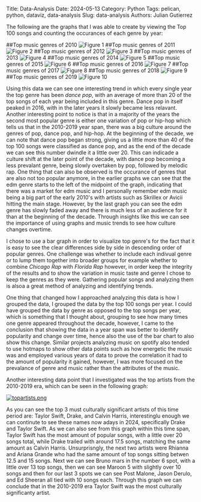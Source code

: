 Title: Data-Analysis
Date: 2024-05-13
Category: Python
Tags: pelican, python, dataviz, data-analysis
Slug: data-analysis
Authors: Julian Gutierrez

The following are the graphs that I was able to create by viewing the Top 100 songs and counting the occurances of each genre by year:

##Top music genres of 2010
![Figure 1]({static}/images/Figure_1.png)
##Top music genres of 2011
![Figure 2]({static}/images/Figure_2.png)
##Top music genres of 2012
![Figure 3]({static}/images/Figure_3.png)
##Top music  genres of 2013
![Figure 4]({static}/images/Figure_4.png)
##Top music genres of 2014
![Figure 5]({static}/images/Figure_5.png)
##Top music genres of 2015
![Figure 6]({static}/images/Figure_6.png)
##Top music genres of 2016
![Figure 7]({static}/images/Figure_7.png)
##Top music  genres of 2017
![Figure 8]({static}/images/Figure_8.png)
##Top music genres of 2018
![Figure 9]({static}/images/Figure_9.png)
##Top music genres of 2019
![Figure 10]({static}/images/Figure_10.png)

Using this data we can see one interesting trend in which every single year the top genre has been *dance pop*, with an average of more than 20 of the top songs of each year being included in this genre. Dance pop in itself peaked in 2016, with in the later years it slowly became less relavant. Another interesting point to notice is that in a majority of the years the second most popular genre is either one variation of pop or hip-hop which tells us that in the 2010-2019 year span, there was a big culture around the genres of pop, dance pop, and hip-hop. At the beginning of the decade, we can note that dance pop began strong, giving us a little more than 40 of the top 100 songs were classified as dance pop, and as the end of the decade we can see this number dwindle it a little over 20. This can indicade a culture shift at the later point of the decade, with dance pop becoming a less prevalant genre, being slowly overtaken by pop, followed by melodic rap. One thing that can also be observed is the occurance of genres that are also not too popular anymore, in the earlier graphs we can see that the edm genre starts to the left of the midpoint of the graph, indicating that there was a market for edm music and I personally remember edm music being a big part of the early 2010's with artists such as Skrillex or Avicii hitting the main stage. However, by the last graph you can see the edm genre has slowly faded away and there is much less of an audience for it than at the beginning of the decade. Through insights like this we can see the importance of using graphs and music trends to see how culture changes overtime.

I chose to use a bar graph in order to visualize top genre's for the fact that it is easy to see the clear differences side by side in descending order of popular genres. One challenge was whether to include each indivual genre or to lump them together into broader groups for example whether to combine *Chicago Rap* with *Florida Rap* however, in order keep the integrity of the results and to show the  variation in music taste and genre I chose to keep the genres as they were. Gathering popular songs and analyzing them is alsoa a great method of analyzing and identifying trends. 

One thing that changed how I approached analyzing this data is how I grouped the data, I grouped the data by the top 100 songs per year. I could have grouped the data by genre as opposed to the top songs per year, which is something that I thought about, grouping to see how many times one genre appeared throughout the decade, however, I came to the conclusion that showing the data in a year span was better to identify popularity and change over time, hence also the use of the bar chart to also show this change. Similar projects analyzing music on spotify also tended to use hotmaps to show other data points such as how energetic the music was and employed various years of data to prove the correlation it had to the amount of popularity it gained, however, I was more focused on the prevalance of genre and music rather than the attributes of the music.

Another interesting data point that I investigated was the top artists from the 2010-2019 era, which can be seen in the following graph:

[![topartists.png](https://i.postimg.cc/TwFRrRLn/topartists.png)](https://postimg.cc/mz3f4WSr)

As you can see the top 3 must culturally significant artists of this time period are: Taylor Swift, Drake, and Calvin Harris, interestinglu enough we can continute to see these names now adays in 2024, specifically Drake and Taylor Swift. As we can also see from this graph within this time span, Taylor Swift has the most amount of popular songs, with a little over 20 songs total, while Drake trailed with around 17.5 songs, matching the same amount as Calvin Harris. Unsurprisngly, the next two artists were Rhianna and Ariana Grande who had the same amount of top songs sitting betwen 12.5 and 15 songs. Next we can see Bruno mars in the number 6 spot, with a little over 13 top songs, then we can see Maroon 5 with slightly over 10 songs and then for our last 3 spots we can see Post Malone, Jason Derulo, and Ed Sheeran all tied with 10 songs each. Through this graph we can conclude that in the 2010-2019 era Taylor Swift was the most culturally significanty artist. 